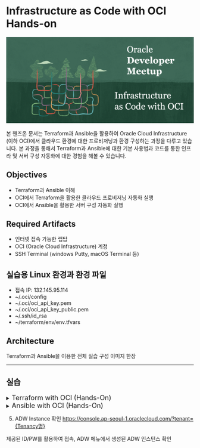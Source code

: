 # Infrastructure as Code with OCI Hands-on
![](images/logo.png)

본 핸즈온 문서는 Terraform과 Ansible을 활용하여 Oracle Cloud Infrastructure (이하 OCI)에서 클라우드 환경에 대한 프로비저닝과 환경 구성하는 과정을 다루고 있습니다. 본 과정을 통해서 Terraform과 Ansible에 대한 기본 사용법과 코드를 통한 인프라 및 서버 구성 자동화에 대한 경험을 해볼 수 있습니다.

## Objectives
* Terraform과 Ansible 이해
* OCI에서 Terraform을 활용한 클라우드 프로비저닝 자동화 실행
* OCI에서 Ansible을 활용한 서버 구성 자동화 실행

## Required Artifacts
* 인터넷 접속 가능한 랩탑
* OCI (Oracle Cloud Infrastructure) 계정
* SSH Terminal (windows Putty, macOS Terminal 등)


## 실습용 Linux 환경과 환경 파일
  * 접속 IP: 132.145.95.114
  * ~/.oci/config
  * ~/.oci/oci_api_key.pem
  * ~/.oci/oci_api_key_public.pem
  * ~/.ssh/id_rsa
  * ~/terraform/env/env.tfvars

## Architecture
Terraform과 Ansible을 이용한 전체 실습 구성 이미지 한장

---

## 실습

<details>
<summary>
<font size=4>Terraform with OCI (Hands-On)</font>
</summary>

Compartment, Compute, VCN 생성

### 실습 환경 (그림 한장)
* Terraform Client
* Terraform Provider

</details>

<details>
<summary>
<font size=4>Ansible with OCI (Hands-On)</font>
</summary>

* Configuration (후보군)
  * apache(nginx) + php + fpm
  * database (oracle, mongo...)
  * was (weblogic, jboss, tomcat)
  * ansible awx
  * kafka
  * monitoring (kibana, logstat, prometheus)
  * system infra (docker, kubernetes)
* Provisioning
  * ADW

### 실습 환경 (그림 한장)
* Ansible Control Server
* Ansible Target Server

### 실습 환경 구성
1. RSA Key Pair 다운로드

2. Ansible Control Server 접속

    #### Windows (Putty)
    Putty를 통해 접속 방법 가이드

    #### macOS Terminal
    ```
    $ ssh -i ~/.ssh/id_rsa user1@132.145.95.114
    ```

3. python, pip, virtualenv 설치 확인
    ```
    $ python --verion

    $ pip --version

    $ virtualenv --version
    ```

4. virtualenv 환경 생성 및 가상환경 실행
    ```
    $ virtualenv oci-ansible

    $ source ~/oci-ansible/bin/activate
    ```

5. Python 가상환경에 ansible 설치 및 확인
    ```
    $ (oci-ansible) $ pip install ansible

    $ (oci-ansible) $ ansible --version
    ```

6. OCI Python SDK 설치
    Ansible OCI Module에서는 OCI Python SDK를 사용하여 OCI에 접근합니다. 따라서 Ansible OCI Module을 사용하기 위해서는 OCI Python SDK 설치가 필요합니다.

    ```
    $ (oci-ansible) pip install oci
    ```

### Ansible OCI Module 다운로드, 설치, 접속 테스트
Ansible OCI Module은 Ansible Galaxy에서 Role로 제공되고 있으며, GitHub에서도 다운로드 받을 수 있습니다. 본 실습에서는 Ansible Galaxy에서 다운로드 받아서 설치를 진행합니다.

1. Ansible OCI Module 다운로드 (from Ansible Galaxy)
    ```
    $ (oci-ansible) ansible-galaxy install oracle.oci_ansible_modules
    ```

<details>
 <summary>참고) Ansible OCI Module from GitHub</summary>

 ```
$ (oci-ansible) git clone https://github.com/oracle/oci-ansible-modules.git
 ```

</details>

2. Ansible OCI Module 설치
    ```
    $ (oci-ansible) ~/.ansible/roles/oracle.oci_ansible_modules/install.py
    ```

3. Ansible OCI Module에서 제공하는 Dynamic Inventory를 사용하여 접속 테스트
    ```
    $ (oci-ansible) ansible-inventory -i .ansible/roles/oracle.oci_ansible_modules/inventory-script/oci_inventory.py --list
    ```

    아래와 같이 Compartment이름과 하위 Host IP 주소를 확인할 수 있습니다.
    ```
    "meetup-compartment-111": {
        "hosts": [
            "140.238.1.142"
        ]
    }
    ```

4. 위에서 확인한 Compartment명을 이용해서 해당 Host에 Ping 테스트를 수행합니다.
    ```
    ansible -i .ansible/roles/oracle.oci_ansible_modules/inventory-script/oci_inventory.py {compartment명} -u {사용자명} -m ping --private-key=~/.ssh/id_rsa
    ```

    접속할때마다 key를 입력하지 않도록 known_hosts에 등록하기 위해 yes를 입력합니다.
    ```
    The authenticity of host '140.238.1.158 (140.238.1.158)' can't be established.
    ECDSA key fingerprint is SHA256:88V1g6wPQ7pVuDLtKRl2E5XGzFdd1TpMITZcPPQm1SM.
    ECDSA key fingerprint is MD5:01:dc:0b:02:d3:e9:aa:a3:d9:e4:f5:61:3d:f5:59:a5.
    Are you sure you want to continue connecting (yes/no)? yes
    ```

    PING 테스트
    ```
    140.238.1.158 | SUCCESS => {
        "ansible_facts": {
            "discovered_interpreter_python": "/usr/bin/python"
        }, 
        "changed": false, 
        "ping": "pong"
    }
    ```

---


### Ansible을 활용한 서버 구성 (Configuration) 
OCI Compute (Linux)에 Apache + PHP-FPM 조합의 환경을 구성해봅니다.

### Ansible을 활용한 서버 프로비저닝 (Provisioning)
OCI에 Oracle Autonomous Data warehouse(ADW)를 프로비저닝해봅니다.

1. 실습용 소스 다운로드
    > git clone https://github.com/MangDan/Infrastructure-as-Code/ansible

2. tenancy_ocid 확인
    아래 제공되는 config파일에서 tenancy의 id를 확인하고 메모합니다.

    ```
    $ cat ~/.oci/config

    [DEFAULT]
    tenancy=ocid1.tenancy.oc1..aaaaaaaaczntdhqaqsnfxfykqymelumoplqe5d6amg7ecsaykku6ukiwc37q
    user=ocid1.user.oc1..aaaaaaaaecuviw4zez73bajvj4a7ccdkxkpz7axmcu5yjobtqny3dw753nda
    key_file=~/.oci/oci_api_key.pem
    fingerprint=48:1a:98:8c:cd:f6:63:4b:fb:4d:8d:26:44:aa:37:f6
    region=ap-seoul-1
    ```

3. 먼저 ADW를 생성하기 위한 Compartment를 생성합니다. 다음은 Compartment 생성을 위한 Playbook입니다.

  * compartment.yml playbook 내용
    ```yml
    ---
    # Compartment Module
    - name: Compartment Module
      connection: local
      hosts: localhost
      tasks:
        - name: Create a compartment
          oci_compartment:
            parent_compartment_id: '{{ tenancy_id }}'
            name: ansible_compartment 
            description: Compartment for Ansible handson 
          register: result
          tags:
            - create_compartment
        - name: Delete compartment
          oci_compartment:
            compartment_id: '{{ compartment_id }}'
            state: absent
          register: result
          tags:
            - delete_compartment
        - name: Get details of a root compartment
          oci_compartment_facts:
            compartment_id: '{{ tenancy_id }}'
            name: '{{ compartment_name }}'
            fetch_subcompartments: True 
          register: result
          tags:
            - get_compartments
        - name: Print result
          debug:
            msg: '{{ result }}'
          tags:
            - always
    ...
    ```

4. 아래의 스크립트를 실행합니다. **{{tenancy_ocid}}** 부분을 위에서 메모한 tenancy_ocid로 대체하여 실행합니다.

    ```
    $ ansible-playbook -i .ansible/roles/oracle.oci_ansible_modules/inventory-script/oci_inventory.py playbooks/compartment.yml -t create_compartment -e "{{ tenancy_ocid }}"
    ```

5. 실행하면 Compartment가 생성되며, 생성된 결과가 다음과 같이 출렵됩니다. 아래 id의 값을 메모합니다.

    ![](images/ansible_compartment_result.png)
    

6. Oracle Autonomous Data Warehouse를 위에서 생성한 Compartment에 생성합니다. 아래는 ADW를 생성하기 위한 Playbook입니다.

  * adw.yml playbook
    ```yml
    ---
    # Create Autonomous Data Warehouse
    - name: Autonomous Data Warehouse Module
      connection: local
      hosts: localhost
      tasks:
        - name: Create Autonomous Data Warehouse
          oci_autonomous_data_warehouse:
            compartment_id: '{{ compartment_id }}'
            admin_password: 'WelCome123##'
            data_storage_size_in_tbs: 1
            cpu_core_count: 2
            db_name: 'ansible-adw'
            display_name: 'ansible-adw'
            license_model: 'LICENSE_INCLUDED'
            freeform_tags:
              owner: 'dan.donghu.kim@gmail.com'
            wait: False
            state: 'present'
          register: result
          tags:
            - create_adw
        # Delete Autonomous Data Warehouse
        - name: Delete Autonomous Data Warehouse
          oci_autonomous_data_warehouse:
            autonomous_data_warehouse_id: '{{ adw_id }}'
            state: 'absent'
          register: result
          tags:
            - delete_adw
        - name: Get Aunonomous Data Warehouse details of compartment
          oci_autonomous_data_warehouse_facts:
            compartment_id: '{{ compartment_id }}'
          register: result
          tags:
            - get_adw_details
        # Print ADW instance result
        - name: Print ADW instance result
          debug:
            msg: '{{ result }}'
          tags:
            - always
    ...
    ```

4. ADW 프로비저닝을 위해 다음과 같이 Ansible Playbook을 실행합니다.
  ```
  $ ansible-playbook -i .ansible/roles/oracle.oci_ansible_modules/inventory-script/oci_inventory.py playbooks/adw.yml -t create_adw -e "compartment_id={compartment ID}"
  ```

</details>

5. ADW Instance 확인
https://console.ap-seoul-1.oraclecloud.com/?tenant={Tenancy명}

제공된 ID/PW를 활용하여 접속, ADW 메뉴에서 생성된 ADW 인스턴스 확인

